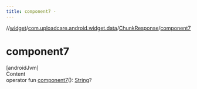 ```yaml
---
title: component7 -
---
```

//[widget](../../index.md)/[com.uploadcare.android.widget.data](../index.md)/[ChunkResponse](index.md)/[component7](component7.md)



# component7  
[androidJvm]  
Content  
operator fun [component7](component7.md)(): [String](https://kotlinlang.org/api/latest/jvm/stdlib/kotlin/-string/index.html)?  



